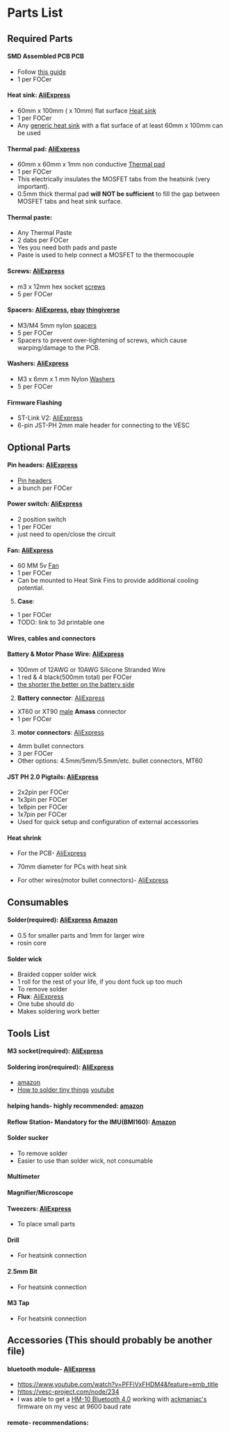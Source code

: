 # Parts List
## Required Parts
#### **SMD Assembled PCB PCB**
* Follow [this guide](../orderingGuide/readme.md)
* 1 per FOCer
#### **Heat sink**: [AliExpress](https://www.AliExpress.com/item/32951112852.html)
* 60mm x 100mm ( x 10mm) flat surface [Heat sink](./images/heatSink.jpeg) 
* 1 per FOCer
* Any [generic heat sink](./images/heatSink.jpeg) with a flat surface of at least 60mm x 100mm can be used
#### **Thermal pad**: [AliExpress](https://www.AliExpress.com/item/32810504639.html)
* 60mm x 60mm x 1mm non conductive [Thermal pad](./images/thermalPad.jpeg)
* 1 per FOCer
* This electrically insulates the MOSFET tabs from the heatsink (very important).
* 0.5mm thick thermal pad **will NOT be sufficient** to fill the gap between MOSFET tabs and heat sink surface.
#### **Thermal paste**: 
* Any Thermal Paste
* 2 dabs per FOCer
* Yes you need both pads and paste
* Paste is used to help connect a MOSFET to the thermocouple
#### **Screws**: [AliExpress](https://www.AliExpress.com/item/32810872544.html)
* m3 x 12mm hex socket [screws](./images/screws.jpeg)
* 5 per FOCer
#### **Spacers**: [AliExpress](https://www.AliExpress.com/item/33047891996.html),  [ebay](https://www.ebay.com/itm/OD7-5mm-Nylon-Round-Spacer-Standoff-For-M3-thread-Screw-Blot-QTY50/183743008473) [thingiverse](https://www.thingiverse.com/thing:2876367)
* M3/M4 5mm nylon [spacers](./images/spacers.jpeg)
* 5 per FOCer
* Spacers to prevent over-tightening of screws, which cause warping/damage to the PCB.
#### **Washers**: [AliExpress](https://www.AliExpress.com/item/33021883302.html)
* M3 x 6mm x 1 mm Nylon [Washers](./images/washers.jpeg) 
* 5 per FOCer
#### **Firmware Flashing**
* ST-Link V2: [AliExpress](https://www.AliExpress.com/item/32792513237.html)
* 6-pin JST-PH 2mm male header for connecting to the VESC


## Optional Parts
#### **Pin headers**:  [AliExpress](https://www.AliExpress.com/item/4000909558952.html)
* [Pin headers](pinHeaders.png)
* a bunch per FOCer
#### **Power switch**: [AliExpress](https://www.AliExpress.com/item/4000358463924.html)
* 2 position switch
* 1 per FOCer
* just need to open/close the circuit
#### **Fan**: [AliExpress](https://www.AliExpress.com/item/32571979071.html)
* 60 MM 5v [Fan](./images/fan.jpeg)
* 1 per FOCer
* Can be mounted to Heat Sink Fins to provide additional cooling potential. 
5. **Case**:
* 1 per FOCer
* TODO: link to 3d printable one

#### Wires, cables and connectors
#### **Battery & Motor Phase Wire**: [AliExpress](https://www.AliExpress.com/item/33057076463.html)
* 100mm of 12AWG or 10AWG Silicone Stranded Wire
* 1 red & 4 black(500mm total) per FOCer
* [the shorter the better on the battery side](https://www.youtube.com/watch?v=54bb9zpDdZU)
2. **Battery connector**: [AliExpress](https://www.AliExpress.com/item/32546847748.html)
* XT60 or XT90 [male](./images/xt90MvF.jpg) **Amass** connector
* 1 per FOCer
3. **motor connectors**: [AliExpress](https://www.AliExpress.com/item/32926203705.html)
* 4mm bullet connectors 
* 3 per FOCer
 * Other options: 4.5mm/5mm/5.5mm/etc. bullet connectors, MT60
#### **JST PH 2.0 Pigtails**: [AliExpress](https://www.AliExpress.com/item/32733307616.html)
* 2x2pin per FOCer
* 1x3pin per FOCer
* 1x6pin per FOCer
* 1x7pin per FOCer
* Used for quick setup and configuration of external accessories
#### **Heat shrink**
* For the PCB- [AliExpress](https://a.AliExpress.com/_dUNLfKc)
- 70mm diameter for PCs with heat sink 
* For other wires(motor bullet connectors)- [AliExpress](https://www.AliExpress.com/item/33008449230.html)

## Consumables
#### **Solder**(required): [AliExpress](https://www.AliExpress.com/item/32946643268.html) [Amazon](https://www.amazon.com/MG-Chemicals-Leaded-Solder-Pocket/dp/B072JQ1N4G)
* 0.5 for smaller parts and 1mm for larger wire
* rosin core
#### **Solder wick**
* Braided copper solder wick
* 1 roll for the rest of your life, if you dont fuck up too much
* To remove solder
* **Flux**: [AliExpress](https://www.AliExpress.com/item/32828595199.html)
* One tube should do
* Makes soldering work better 

## Tools List
#### **M3 socket**(required): [AliExpress](https://www.AliExpress.com/item/32676647238.html)
#### **Soldering iron**(required): [AliExpress](https://www.AliExpress.com/item/4000019437594.html)
* [amazon](https://www.amazon.com/X-Tronic-3020-XTS-Digital-Display-Soldering/dp/B01DGZFSNE)
* [How to solder tiny things](https://www.overclockers.com/how-to-solder-tiny-things/) [youtube](https://youtu.be/b9FC9fAlfQE)
#### **helping hands**- highly recommended: [amazon](https://www.amazon.com/gp/product/B078N9DPQ5)
####  **Reflow Station**- Mandatory for the IMU(BMI160): [Amazon](https://www.amazon.com/Flexzion-Digital-Soldering-Station-Desoldering/dp/B0154G4A28)
#### **Solder sucker** 
* To remove solder
* Easier to use than solder wick, not consumable
#### **Multimeter**
#### **Magnifier/Microscope**
#### **Tweezers**: [AliExpress](https://AliExpress.com/item/33019151832.html)
* To place small parts
#### **Drill**
* For heatsink connection
#### **2.5mm Bit**
* For heatsink connection
#### **M3 Tap**
* For heatsink connection

## Accessories (This should probably be another file)
#### **bluetooth module**- [AliExpress](https://www.AliExpress.com/item/32833817130.html)
* https://www.youtube.com/watch?v=PFFiVxFHDM4&feature=emb_title
* https://vesc-project.com/node/234
* I was able to get a [HM-10 Bluetooth 4.0](https://www.AliExpress.com/item/32888733000.html) working with [ackmaniac's](http://esk8.news/how-to-ackmaniac-esc-tool/) firmware on my vesc at 9600 baud rate
#### **remote**- recommendations:
